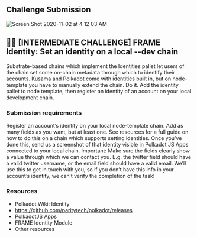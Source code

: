## Challenge Submission
![Screen Shot 2020-11-02 at 4 12 03 AM](https://user-images.githubusercontent.com/18153854/97817343-c7209800-1cc1-11eb-909c-7826097119a0.png)

## 🧑‍💻 [INTERMEDIATE CHALLENGE] FRAME Identity: Set an identity on a local --dev chain

Substrate-based chains which implement the Identities pallet let users of the chain set some on-chain metadata through which to identify their accounts. Kusama and Polkadot come with identities built in, but on node-template you have to manually extend the chain. Do it. Add the identity pallet to node template, then register an identity of an account on your local development chain.

### Submission requirements
Register an account’s identity on your local node-template chain. Add as many fields as you want, but at least one. See resources for a full guide on how to do this on a chain which supports setting identities. Once you’ve done this, send us a screenshot of that identity visible in Polkadot JS Apps connected to your local chain. Important: Make sure the fields clearly show a value through which we can contact you. E.g. the twitter field should have a valid twitter username, or the email field should have a valid email. We’ll use this to get in touch with you, so if you don’t have this info in your account’s identity, we can’t verify the completion of the task!

### Resources
- Polkadot Wiki: Identity
- https://github.com/paritytech/polkadot/releases
- PolkadotJS Apps
- FRAME Identity Module
- Other resources
